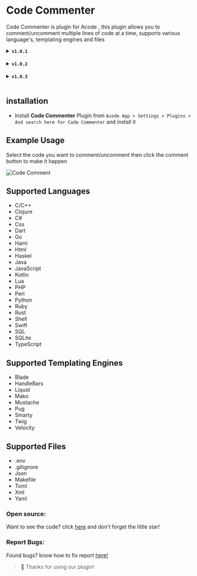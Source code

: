 # Code Commenter

Code Commenter is plugin for Acode , this plugin allows you to comment/uncomment multiple lines of code at a time, supports various language's, templating engines and files

<details>
        <summary>
            <code><strong>v1.0.1</strong></code>
        </summary>
        <ul> <br>
            <li>Added support for <code>.ejs</code> and <code>.mjs</code></li>
            <li>Updated readme</li>
        </ul>
    </details><br>
<details>
        <summary>
            <code><strong>v1.0.2</strong></code>
        </summary>
        <ul> <br>
            <li>Added plugin settings option</li>
            <li>Updated readme</li>
        </ul>
    </details><br>
<details>
        <summary>
            <code><strong>v1.0.3</strong></code>
        </summary>
        <ul> <br>
         <a href="https://github.com/coswat/acode-code-commenter/pull/4">Merged pr</a>
        </ul>
    </details><br>
    
## installation 

- Install **Code Commenter** Plugin from `Acode App > Settings > Plugins > And search here for Code Commenter` and install it

## Example Usage

Select the code you want to comment/uncomment then click the comment button to make it happen

![Code Comment](https://github.com/coswat/todo/assets/97345827/3d92ca99-12be-472b-96a4-4d62cb420552)

## Supported Languages

- C/C++ 
- Clojure
- C#
- Css
- Dart
- Go
- Haml 
- Html
- Haskel
- Java
- JavaScript
- Kotlin
- Lua
- PHP
- Perl
- Python
- Ruby
- Rust
- Shell 
- Swift 
- SQL 
- SQLite
- TypeScript

## Supported Templating Engines

- Blade
- HandleBars
- Liquid
- Mako
- Mustache
- Pug
- Smarty
- Twig
- Velocity 

## Supported Files 

- .env
- .gitignore
- Json
- Makefile
- Toml
- Xml
- Yaml

### Open source:
Want to see the code? click [here](https://github.com/coswat/acode-code-commenter) 
and don't forget the little star!

### Report Bugs:
Found bugs? know how to fix report [here!](https://github.com/coswat/acode-code-commenter/issues)

> 👾 Thanks for using our plugin!